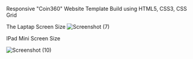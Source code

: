 Responsive "Coin360" Website Template Build using HTML5, CSS3, CSS Grid

The Laptap Screen Size
![Screenshot (7)](https://github.com/user-attachments/assets/9da6a817-5d9d-4f89-b1c2-20d365cc9d34)

IPad Mini Screen Size 

![Screenshot (10)](https://github.com/user-attachments/assets/7b1c1396-c5cf-47bd-aa0d-8b1112253cdf)

